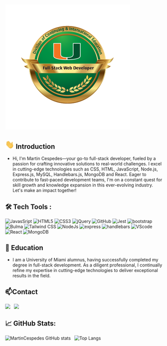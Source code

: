 ## ![Full-Stack-Certificate](./assets/ff122b2e-3449-4957-a41f-bef1a66419cf.png)

## <img src="https://github.com/ZestyLimones/ZestyLimones/blob/main/assets/Hi.gif" width="29px" > Introduction

- Hi, I'm Martin Cespedes—your go-to full-stack developer, fueled by a passion for crafting innovative solutions to real-world challenges. I excel in cutting-edge technologies such as CSS, HTML, JavaScript, Node.js, Express.js, MySQL, Handlebars.js, MongoDB and React. Eager to contribute to fast-paced development teams, I'm on a constant quest for skill growth and knowledge expansion in this ever-evolving industry. Let's make an impact together!

## 🛠️ Tech Tools :

<div style="margin: 1em 0;">
  <img src="https://cdn.jsdelivr.net/gh/devicons/devicon/icons/javascript/javascript-original.svg" alt="JavasSript" width="4%" />
  <img src="https://cdn.jsdelivr.net/gh/devicons/devicon/icons/html5/html5-original.svg" alt="HTML5" width="4%" />
  <img src="https://cdn.jsdelivr.net/gh/devicons/devicon/icons/css3/css3-original.svg" alt="CSS3" width="4%" />
  <img src="https://cdn.jsdelivr.net/gh/devicons/devicon/icons/jquery/jquery-plain-wordmark.svg" alt="jQuery" width="4%"/>
  <img src="https://cdn.jsdelivr.net/gh/devicons/devicon/icons/github/github-original.svg" alt="GitHub" width="4%" />
  <img src="https://cdn.jsdelivr.net/gh/devicons/devicon/icons/jest/jest-plain.svg" alt="Jest" width="4%" />
  <img src="https://cdn.jsdelivr.net/gh/devicons/devicon/icons/bootstrap/bootstrap-plain-wordmark.svg" alt="bootstrap" width="4%" />
  <img src="https://cdn.jsdelivr.net/gh/devicons/devicon/icons/bulma/bulma-plain.svg" alt="Bulma" width="4%" />
  <img src="https://cdn.jsdelivr.net/gh/devicons/devicon/icons/tailwindcss/tailwindcss-plain.svg" alt="Tailwind CSS" width="4%" />
  <img src="https://cdn.jsdelivr.net/gh/devicons/devicon/icons/nodejs/nodejs-original.svg" alt="NodeJs" width="4%" />
  <img src="https://cdn.jsdelivr.net/gh/devicons/devicon/icons/express/express-original-wordmark.svg" alt="express" width="4%"/>
  <img src="https://cdn.jsdelivr.net/gh/devicons/devicon/icons/handlebars/handlebars-original-wordmark.svg" alt="handlebars" width="4%" />
  <img src="https://cdn.jsdelivr.net/gh/devicons/devicon/icons/vscode/vscode-original-wordmark.svg" alt="VScode" width="4%" />
  <img src="https://cdn.jsdelivr.net/gh/devicons/devicon/icons/react/react-original.svg" alt="React" width="4%" />
  <img src="https://cdn.jsdelivr.net/gh/devicons/devicon/icons/mongodb/mongodb-original.svg" alt="MongoDB" width="4%" />
</div>

## 🌱 Education

- I am a University of Miami alumnus, having successfully completed my degree in full-stack development. As a diligent professional, I continually refine my expertise in cutting-edge technologies to deliver exceptional results in the field.

## 📫Contact

<a href="mailto:martin_cespedes@aol.com"><img src="https://img.icons8.com/fluency/48/000000/mailing.png" width="4%"/></a> &nbsp; [<img src="https://img.icons8.com/color/48/000000/linkedin.png" width="4%"/>](https://www.linkedin.com/in/martin-cespedes-3741b4265/) &nbsp;

## 📈 GitHub Stats:

![MartinCespedes GitHub stats](https://github-readme-stats.vercel.app/api?username=MartinCespedes&count_private=true&show_icons=true&theme=tokyonight) &nbsp;
![Top Langs](https://github-readme-stats.vercel.app/api/top-langs/?username=MartinCespedes&theme=tokyonight)
